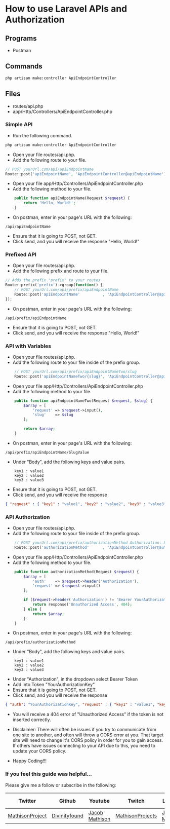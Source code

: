 # How to use Laravel APIs and Authorization

## Programs
- Postman

## Commands
```sh
php artisan make:controller ApiEndpointController
```

## Files
- routes/api.php
- app/Http/Controllers/ApiEndpointController.php


### Simple API
- Run the following command.

```sh
php artisan make:controller ApiEndpointController
```

- Open your file routes/api.php.
- Add the following route to your file.

```php
// POST yourUrl.com/api/apiEndpointName
Route::post('apiEndpointName', 'ApiEndpointController@apiEndpointName');
```

- Open your file app/Http/Controllers/ApiEndpointController.php
- Add the following method to your file.

```php
    public function apiEndpointName(Request $request) {
    	return 'Hello, World!';
    }
```

- On postman, enter in your page's URL with the following:
```
/api/apiEndpointName
```
- Ensure that it is going to POST, not GET.
- Click send, and you will receive the response "Hello, World!"

### Prefixed API
- Open your file routes/api.php.
- Add the following prefix and route to your file.

```php
// Adds the prefix "prefix" to your routes
Route::prefix('prefix')->group(function() {
	// POST yourUrl.com/api/prefix/apiEndpointName
	Route::post('apiEndpointName'          , 'ApiEndpointController@apiEndpointName');
});
```

- On postman, enter in your page's URL with the following:
```
/api/prefix/apiEndpointName
```
- Ensure that it is going to POST, not GET.
- Click send, and you will receive the response "Hello, World!"

### API with Variables
- Open your file routes/api.php.
- Add the following route to your file inside of the prefix group.

```php
	// POST yourUrl.com/api/prefix/apiEndpointNameTwo/slug
	Route::post('apiEndpointNameTwo/{slug}', 'ApiEndpointController@apiEndpointNameTwo');
```

- Open your file app/Http/Controllers/ApiEndpointController.php
- Add the following method to your file.

```php
	public function apiEndpointNameTwo(Request $request, $slug) {
    	$array = [
    		'request' => $request->input(),
    		'slug'    => $slug
    	];

    	return $array;
    }
```

- On postman, enter in your page's URL with the following:
```
/api/prefix/apiEndpointName/SlugValue
```
- Under "Body", add the following keys and value pairs.
```
	key1 : value1
	key2 : value2
	key3 : value3
```

- Ensure that it is going to POST, not GET.
- Click send, and you will receive the response

```json
{ "request" : { "key1" : "value1", "key2" : "value2", "key3" : "value3" }, "slug" : "SlugValue"}
```


### API Authorization

- Open your file routes/api.php.
- Add the following route to your file inside of the prefix group.

```php
	// POST yourUrl.com/api/prefix/authorizationMethod Authorization: Bearer YourAuthorizationKey
	Route::post('authorizationMethod'      , 'ApiEndpointController@authorizationMethod');
```

- Open your file app/Http/Controllers/ApiEndpointController.php
- Add the following method to your file.

```php
	public function authorizationMethod(Request $request) {
    	$array = [
    		'auth'    => $request->header('Authorization'),
    		'request' => $request->input()
    	];

    	if ($request->header('Authorization') != 'Bearer YourAuthorizationKey') {
    		return response('Unauthorized Access', 404);
    	} else {
    		return $array;
    	}
    }
```

- On postman, enter in your page's URL with the following:
```
/api/prefix/authorizationMethod
```
- Under "Body", add the following keys and value pairs.
```
	key1 : value1
	key2 : value2
	key3 : value3
```
- Under "Authorization", in the dropdown select Bearer Token
- Add into Token "YourAuthorizationKey"
- Ensure that it is going to POST, not GET.
- Click send, and you will receive the response

```json
{ "auth": "YourAuthorizationKey", "request" : { "key1" : "value1", "key2" : "value2", "key3" : "value3" }}
```

- You will receive a 404 error of "Unauthorized Access" if the token is not inserted correctly.

- Disclaimer: There will often be issues if you try to communicate from one site to another, and often will throw a CORS error at you. That target site will need to change it's CORS policy in order for you to gain access. If others have issues connecting to your API due to this, you need to update your CORS policy.
- Happy Coding!!!


### If you feel this guide was helpful...

Please give me a follow or subscribe in the following:

|Twitter|Github|Youtube|Twitch|Linkedin|Personal Site|
| ----- | ---- | ----- | ---- | ------ | ----------- |
|[MathisonProject](https://twitter.com/MathisonProject)|[Divinityfound](https://github.com/Divinityfound)|[Jacob Mathison](https://www.youtube.com/channel/UCNNxB1TRbdJxE_y51sJb9DA)|[MathisonProjects](http://twitch.tv/mathisonprojects)|[Jacob Mathison](https://www.linkedin.com/in/jacob-mathison-62359912/)|[Mathison Projects](http://mathisonprojects.com)|